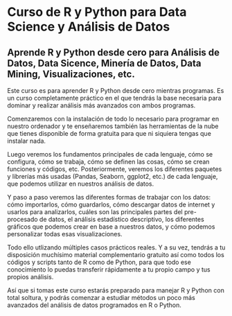 # Curso de R y Python para Data Science y Análisis de Datos

## Aprende R y Python desde cero para Análisis de Datos, Data Sicence, Minería de Datos, Data Mining, Visualizaciones, etc.

Este curso es para aprender R y Python desde cero mientras programas. Es un curso completamente práctico en el que tendrás la base necesaria para dominar y realizar análisis más avanzados con ambos programas. 

Comenzaremos con la instalación de todo lo necesario para programar en nuestro ordenador y te enseñaremos también las herramientas de la nube que tienes disponible de forma gratuita para que ni siquiera tengas que instalar nada.

Luego veremos los fundamentos principales de cada lenguaje, cómo se configura, cómo se trabaja, cómo se definen las cosas, cómo se crean funciones y códigos, etc. Posteriormente, veremos los diferentes paquetes y librerías más usadas (Pandas, Seaborn, ggplot2, etc.) de cada lenguaje, que podemos utilizar en nuestros análisis de datos. 

Y paso a paso veremos las diferentes formas de trabajar con los datos: cómo importarlos, cómo guardarlos, cómo descargar datos de internet y usarlos para analizarlos, cuáles son las principales partes del pre-procesado de datos, el análisis estadístico descriptivo, los diferentes gráficos que podemos crear en base a nuestros datos, y cómo podemos personalizar todas esas visualizaciones. 

Todo ello utlizando múltiples casos prácticos reales. Y a su vez, tendrás a tu disposición muchísimo material complementario gratuito así como todos los códigos y scripts tanto de R como de Python, para que todo ese conocimiento lo puedas transferir rápidamente a tu propio campo y tus propios análisis. 

Así que si tomas este curso estarás preparado para manejar R y Python con total soltura, y podrás comenzar a estudiar métodos un poco más avanzados del análisis de datos programados en R o Python. 


